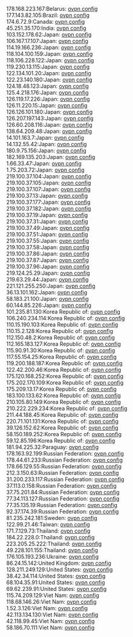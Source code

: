 178.168.223.167:Belarus: [ovpn config](vpn/178_168_223_167.ovpn)  
177.143.82.105:Brazil: [ovpn config](vpn/177_143_82_105.ovpn)  
174.6.72.9:Canada: [ovpn config](vpn/174_6_72_9.ovpn)  
45.251.35.170:India: [ovpn config](vpn/45_251_35_170.ovpn)  
103.152.178.62:Japan: [ovpn config](vpn/103_152_178_62.ovpn)  
106.167.17.107:Japan: [ovpn config](vpn/106_167_17_107.ovpn)  
114.19.166.236:Japan: [ovpn config](vpn/114_19_166_236.ovpn)  
118.104.100.159:Japan: [ovpn config](vpn/118_104_100_159.ovpn)  
118.106.228.122:Japan: [ovpn config](vpn/118_106_228_122.ovpn)  
119.230.13.115:Japan: [ovpn config](vpn/119_230_13_115.ovpn)  
122.134.101.20:Japan: [ovpn config](vpn/122_134_101_20.ovpn)  
122.23.140.180:Japan: [ovpn config](vpn/122_23_140_180.ovpn)  
124.18.48.123:Japan: [ovpn config](vpn/124_18_48_123.ovpn)  
125.4.218.176:Japan: [ovpn config](vpn/125_4_218_176.ovpn)  
126.119.17.226:Japan: [ovpn config](vpn/126_119_17_226.ovpn)  
126.11.220.15:Japan: [ovpn config](vpn/126_11_220_15.ovpn)  
126.126.101.180:Japan: [ovpn config](vpn/126_126_101_180.ovpn)  
126.207.197.143:Japan: [ovpn config](vpn/126_207_197_143.ovpn)  
126.60.208.116:Japan: [ovpn config](vpn/126_60_208_116.ovpn)  
138.64.209.48:Japan: [ovpn config](vpn/138_64_209_48.ovpn)  
14.101.163.7:Japan: [ovpn config](vpn/14_101_163_7.ovpn)  
14.132.55.42:Japan: [ovpn config](vpn/14_132_55_42.ovpn)  
180.9.75.156:Japan: [ovpn config](vpn/180_9_75_156.ovpn)  
182.169.135.203:Japan: [ovpn config](vpn/182_169_135_203.ovpn)  
1.66.33.47:Japan: [ovpn config](vpn/1_66_33_47.ovpn)  
1.75.203.72:Japan: [ovpn config](vpn/1_75_203_72.ovpn)  
219.100.37.104:Japan: [ovpn config](vpn/219_100_37_104.ovpn)  
219.100.37.105:Japan: [ovpn config](vpn/219_100_37_105.ovpn)  
219.100.37.107:Japan: [ovpn config](vpn/219_100_37_107.ovpn)  
219.100.37.13:Japan: [ovpn config](vpn/219_100_37_13.ovpn)  
219.100.37.177:Japan: [ovpn config](vpn/219_100_37_177.ovpn)  
219.100.37.182:Japan: [ovpn config](vpn/219_100_37_182.ovpn)  
219.100.37.19:Japan: [ovpn config](vpn/219_100_37_19.ovpn)  
219.100.37.31:Japan: [ovpn config](vpn/219_100_37_31.ovpn)  
219.100.37.49:Japan: [ovpn config](vpn/219_100_37_49.ovpn)  
219.100.37.51:Japan: [ovpn config](vpn/219_100_37_51.ovpn)  
219.100.37.55:Japan: [ovpn config](vpn/219_100_37_55.ovpn)  
219.100.37.58:Japan: [ovpn config](vpn/219_100_37_58.ovpn)  
219.100.37.86:Japan: [ovpn config](vpn/219_100_37_86.ovpn)  
219.100.37.87:Japan: [ovpn config](vpn/219_100_37_87.ovpn)  
219.100.37.96:Japan: [ovpn config](vpn/219_100_37_96.ovpn)  
219.124.25.29:Japan: [ovpn config](vpn/219_124_25_29.ovpn)  
219.63.29.44:Japan: [ovpn config](vpn/219_63_29_44.ovpn)  
221.121.255.250:Japan: [ovpn config](vpn/221_121_255_250.ovpn)  
36.13.101.162:Japan: [ovpn config](vpn/36_13_101_162.ovpn)  
58.183.21.100:Japan: [ovpn config](vpn/58_183_21_100.ovpn)  
60.144.85.226:Japan: [ovpn config](vpn/60_144_85_226.ovpn)  
101.235.81.130:Korea Republic of: [ovpn config](vpn/101_235_81_130.ovpn)  
106.240.234.114:Korea Republic of: [ovpn config](vpn/106_240_234_114.ovpn)  
110.15.190.103:Korea Republic of: [ovpn config](vpn/110_15_190_103.ovpn)  
110.15.2.128:Korea Republic of: [ovpn config](vpn/110_15_2_128.ovpn)  
112.150.48.2:Korea Republic of: [ovpn config](vpn/112_150_48_2.ovpn)  
112.165.183.127:Korea Republic of: [ovpn config](vpn/112_165_183_127.ovpn)  
115.90.91.30:Korea Republic of: [ovpn config](vpn/115_90_91_30.ovpn)  
117.55.154.25:Korea Republic of: [ovpn config](vpn/117_55_154_25.ovpn)  
119.200.188.187:Korea Republic of: [ovpn config](vpn/119_200_188_187.ovpn)  
122.42.200.46:Korea Republic of: [ovpn config](vpn/122_42_200_46.ovpn)  
175.120.168.252:Korea Republic of: [ovpn config](vpn/175_120_168_252.ovpn)  
175.202.170.109:Korea Republic of: [ovpn config](vpn/175_202_170_109.ovpn)  
175.209.13.17:Korea Republic of: [ovpn config](vpn/175_209_13_17.ovpn)  
183.100.133.62:Korea Republic of: [ovpn config](vpn/183_100_133_62.ovpn)  
210.105.80.149:Korea Republic of: [ovpn config](vpn/210_105_80_149.ovpn)  
210.222.229.234:Korea Republic of: [ovpn config](vpn/210_222_229_234.ovpn)  
211.44.188.45:Korea Republic of: [ovpn config](vpn/211_44_188_45.ovpn)  
220.71.101.131:Korea Republic of: [ovpn config](vpn/220_71_101_131.ovpn)  
39.126.152.62:Korea Republic of: [ovpn config](vpn/39_126_152_62.ovpn)  
58.150.189.252:Korea Republic of: [ovpn config](vpn/58_150_189_252.ovpn)  
59.12.85.196:Korea Republic of: [ovpn config](vpn/59_12_85_196.ovpn)  
181.94.225.32:Paraguay: [ovpn config](vpn/181_94_225_32.ovpn)  
178.163.92.199:Russian Federation: [ovpn config](vpn/178_163_92_199.ovpn)  
178.44.61.233:Russian Federation: [ovpn config](vpn/178_44_61_233.ovpn)  
178.66.129.55:Russian Federation: [ovpn config](vpn/178_66_129_55.ovpn)  
212.3.150.63:Russian Federation: [ovpn config](vpn/212_3_150_63.ovpn)  
31.200.233.117:Russian Federation: [ovpn config](vpn/31_200_233_117.ovpn)  
37.113.0.158:Russian Federation: [ovpn config](vpn/37_113_0_158.ovpn)  
37.75.201.84:Russian Federation: [ovpn config](vpn/37_75_201_84.ovpn)  
77.34.113.127:Russian Federation: [ovpn config](vpn/77_34_113_127.ovpn)  
77.35.135.19:Russian Federation: [ovpn config](vpn/77_35_135_19.ovpn)  
92.37.174.39:Russian Federation: [ovpn config](vpn/92_37_174_39.ovpn)  
81.235.242.181:Sweden: [ovpn config](vpn/81_235_242_181.ovpn)  
122.99.21.46:Taiwan: [ovpn config](vpn/122_99_21_46.ovpn)  
171.7.129.73:Thailand: [ovpn config](vpn/171_7_129_73.ovpn)  
184.22.228.0:Thailand: [ovpn config](vpn/184_22_228_0.ovpn)  
223.205.25.222:Thailand: [ovpn config](vpn/223_205_25_222.ovpn)  
49.228.101.155:Thailand: [ovpn config](vpn/49_228_101_155.ovpn)  
176.105.193.236:Ukraine: [ovpn config](vpn/176_105_193_236.ovpn)  
86.24.15.142:United Kingdom: [ovpn config](vpn/86_24_15_142.ovpn)  
128.211.249.129:United States: [ovpn config](vpn/128_211_249_129.ovpn)  
38.42.34.114:United States: [ovpn config](vpn/38_42_34_114.ovpn)  
68.104.35.91:United States: [ovpn config](vpn/68_104_35_91.ovpn)  
69.62.239.91:United States: [ovpn config](vpn/69_62_239_91.ovpn)  
115.74.209.129:Viet Nam: [ovpn config](vpn/115_74_209_129.ovpn)  
118.68.146.26:Viet Nam: [ovpn config](vpn/118_68_146_26.ovpn)  
1.52.3.126:Viet Nam: [ovpn config](vpn/1_52_3_126.ovpn)  
42.113.134.130:Viet Nam: [ovpn config](vpn/42_113_134_130.ovpn)  
42.118.99.45:Viet Nam: [ovpn config](vpn/42_118_99_45.ovpn)  
58.186.70.111:Viet Nam: [ovpn config](vpn/58_186_70_111.ovpn)  
